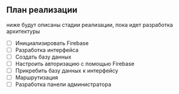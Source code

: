 ## План реализации

ниже будут описаны стадии реализации, пока идет разработка архитектуры

-[ ] Инициализировать Firebase 
-[ ] Разработка интерфейса 
-[ ] Создать базу данных 
-[ ] Настроить авторизацию с помощью Firebase 
-[ ] Прикребить базу данных к интерфейсу 
-[ ] Маршрутизация 
-[ ] Разработка панели администратора
